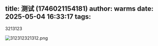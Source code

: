 title: 测试 (1746021154181)
author: warms
date: 2025-05-04 16:33:17
tags:
---
3213123

![312312321312.png](/images/312312321312.png)
